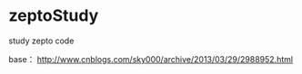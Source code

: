 zeptoStudy
==========

study zepto code

base： http://www.cnblogs.com/sky000/archive/2013/03/29/2988952.html
